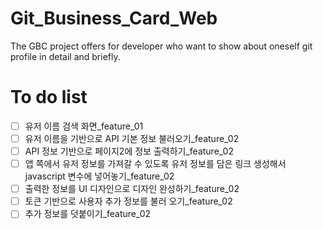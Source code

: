 # Git_Business_Card_Web
The GBC project offers for developer who want to show about oneself git profile in detail and briefly.
# To do list
- [ ] 유저 이름 검색 화면_feature_01
- [ ] 유저 이름을 기반으로 API 기본 정보 불러오기_feature_02
- [ ] API 정보 기반으로 페이지2에 정보 출력하기_feature_02
- [ ] 앱 쪽에서 유저 정보를 가져갈 수 있도록 유저 정보를 담은 링크 생성해서 javascript 변수에 넣어놓기_feature_02
- [ ] 출력한 정보를 UI 디자인으로 디자인 완성하기_feature_02
- [ ] 토큰 기반으로 사용자 추가 정보를 불러 오기_feature_02
- [ ] 추가 정보를 덧붙이기_feature_02
